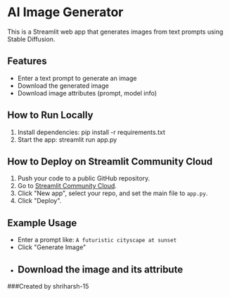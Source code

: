 # AI Image Generator

This is a Streamlit web app that generates images from text prompts using Stable Diffusion.

## Features
- Enter a text prompt to generate an image
- Download the generated image
- Download image attributes (prompt, model info)

## How to Run Locally
1. Install dependencies:
pip install -r requirements.txt
2. Start the app:
streamlit run app.py
## How to Deploy on Streamlit Community Cloud
1. Push your code to a public GitHub repository.
2. Go to [Streamlit Community Cloud](https://share.streamlit.io/).
3. Click "New app", select your repo, and set the main file to `app.py`.
4. Click "Deploy".

## Example Usage
- Enter a prompt like: `A futuristic cityscape at sunset`
- Click "Generate Image"
- Download the image and its attribute
  -----
###Created by shriharsh-15
